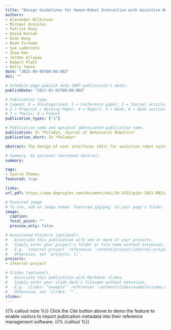 ```yaml
---
title: "Design Guidelines for Human-Robot Interaction with Assistive Robot Manipulation Systems"
authors:
- Alexander Wilkinson
- Michael Gonzales
- Patrick Hoey
- David Kontak
- Dian Wang
- Noah Torname
- Sam Laderoute
- Zhao Han
- Jordan Allspaw
- Robert Platt
- Holly Yanco
date: "2021-09-06T00:00:00Z"
doi: ""

# Schedule page publish date (NOT publication's date).
publishDate: "2017-01-01T00:00:00Z"

# Publication type.
# Legend: 0 = Uncategorized; 1 = Conference paper; 2 = Journal article;
# 3 = Preprint / Working Paper; 4 = Report; 5 = Book; 6 = Book section;
# 7 = Thesis; 8 = Patent
publication_types: ["2"]

# Publication name and optional abbreviated publication name.
publication: In *Paladyn, Journal of Behavioral Robotics*
publication_short: In *Paladyn*

abstract: The design of user interfaces (UIs) for assistive robot systems can be improved through the use of a set of design guidelines presented in this article. As an example, the article presents two different UI designs for an assistive manipulation robot system. We explore the design considerations from these two contrasting UIs. The first is referred to as the graphical user interface (GUI), which the user operates entirely through a touchscreen as a representation of the state of the art. The second is a type of novel UI referred to as the tangible user interface (TUI). The TUI makes use of devices in the real world, such as laser pointers and a projector–camera system that enables augmented reality. Each of these interfaces is designed to allow the system to be operated by an untrained user in an open environment such as a grocery store. Our goal is for these guidelines to aid researchers in the design of human–robot interaction for assistive robot systems, particularly when designing multiple interaction methods for direct comparison.

# Summary. An optional shortened abstract.
summary: 

tags:
- Source Themes
featured: true

links: 
url_pdf: https://www.degruyter.com/document/doi/10.1515/pjbr-2021-0023/html

# Featured image
# To use, add an image named `featured.jpg/png` to your page's folder. 
image:
  caption: 
  focal_point: ""
  preview_only: false

# Associated Projects (optional).
#   Associate this publication with one or more of your projects.
#   Simply enter your project's folder or file name without extension.
#   E.g. `internal-project` references `content/project/internal-project/index.md`.
#   Otherwise, set `projects: []`.
projects:
- internal-project

# Slides (optional).
#   Associate this publication with Markdown slides.
#   Simply enter your slide deck's filename without extension.
#   E.g. `slides: "example"` references `content/slides/example/index.md`.
#   Otherwise, set `slides: ""`.
slides:
---
```



<!-- Markdown & HTML begins here  -->

{{% callout note %}}
Click the *Cite* button above to demo the feature to enable visitors to import publication metadata into their reference management software.
{{% /callout %}}
